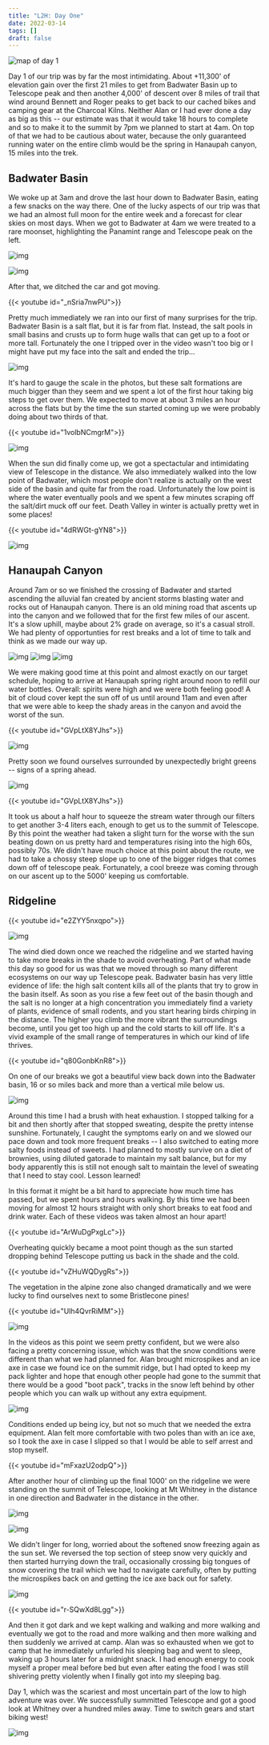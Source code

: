 ```yaml
---
title: "L2H: Day One"
date: 2022-03-14
tags: []
draft: false
---
```


![map of day 1](/static/maps/l2h/day1.png)

Day 1 of our trip was by far the most intimidating. About +11,300' of elevation gain over the first 21 miles to get from Badwater Basin up to Telescope peak and then another 4,000' of descent over 8 miles of trail that wind around Bennett and Roger peaks to get back to our cached bikes and camping gear at the Charcoal Kilns. Neither Alan or I had ever done a day as big as this -- our estimate was that it would take 18 hours to complete and so to make it to the summit by 7pm we planned to start at 4am. On top of that we had to be cautious about water, because the only guaranteed running water on the entire climb would be the spring in Hanaupah canyon, 15 miles into the trek.

## Badwater Basin

We woke up at 3am and drove the last hour down to Badwater Basin, eating a few snacks on the way there. One of the lucky aspects of our trip was that we had an almost full moon for the entire week and a forecast for clear skies on most days. When we got to Badwater at 4am we were treated to a rare moonset, highlighting the Panamint range and Telescope peak on the left.

![img](/static/l2h/day1/IMG_0235.png)

![img](/static/l2h/day1/IMG_0236.png)

After that, we ditched the car and got moving.

{{< youtube id="_nSria7nwPU">}}<space>

Pretty much immediately we ran into our first of many surprises for the trip. Badwater Basin is a salt flat, but it is far from flat. Instead, the salt pools in small basins and crusts up to form huge walls that can get up to a foot or more tall. Fortunately the one I tripped over in the video wasn't too big or I might have put my face into the salt and ended the trip... 

![img](/static/l2h/day1/IMG_0239.png)

It's hard to gauge the scale in the photos, but these salt formations are much bigger than they seem and we spent a lot of the first hour taking big steps to get over them. We expected to move at about 3 miles an hour across the flats but by the time the sun started coming up we were probably doing about two thirds of that. 

{{< youtube id="1volbNCmgrM">}}<space>

![img](/static/l2h/day1/IMG_0241.png)

When the sun did finally come up, we got a spectactular and intimidating view of Telescope in the distance. We also immediately walked into the low point of Badwater, which most people don't realize is actually on the west side of the basin and quite far from the road. Unfortunately the low point is where the water eventually pools and we spent a few minutes scraping off the salt/dirt muck off our feet. Death Valley in winter is actually pretty wet in some places!
 
{{< youtube id="4dRWGt-gYN8">}}<space>

![img](/static/l2h/day1/IMG_0243.png)

## Hanaupah Canyon

Around 7am or so we finished the crossing of Badwater and started ascending the alluvial fan created by ancient storms blasting water and rocks out of Hanaupah canyon. There is an old mining road that ascents up into the canyon and we followed that for the first few miles of our ascent. It's a slow uphill, maybe about 2% grade on average, so it's a casual stroll. We had plenty of opportunties for rest breaks and a lot of time to talk and think as we made our way up. 

![img](/static/l2h/day1/IMG_0247.png)
![img](/static/l2h/day1/IMG_0248.png)
![img](/static/l2h/day1/IMG_0249.png)

We were making good time at this point and almost exactly on our target schedule, hoping to arrive at Hanaupah spring right around noon to refill our water bottles. Overall: spirits were high and we were both feeling good! A bit of cloud cover kept the sun off of us until around 11am and even after that we were able to keep the shady areas in the canyon and avoid the worst of the sun.

{{< youtube id="GVpLtX8YJhs">}}<space>

![img](/static/l2h/day1/IMG_0250.png)

Pretty soon we found ourselves surrounded by unexpectedly bright greens -- signs of a spring ahead.

![img](/static/l2h/day1/IMG_0254.png)

{{< youtube id="GVpLtX8YJhs">}}<space>

It took us about a half hour to squeeze the stream water through our filters to get another 3-4 liters each, enough to get us to the summit of Telescope. By this point the weather had taken a slight turn for the worse with the sun beating down on us pretty hard and temperatures rising into the high 60s, possibly 70s. We didn't have much choice at this point about the route, we had to take a chossy steep slope up to one of the bigger ridges that comes down off of telescope peak. Fortunately, a cool breeze was coming through on our ascent up to the 5000' keeping us comfortable.

## Ridgeline

{{< youtube id="e2ZYY5nxqpo">}}<space>

![img](/static/l2h/day1/IMG_0258.png)

The wind died down once we reached the ridgeline and we started having to take more breaks in the shade to avoid overheating. Part of what made this day so good for us was that we moved through so many different ecosystems on our way up Telescope peak. Badwater basin has very little evidence of life: the high salt content kills all of the plants that try to grow in the basin itself. As soon as you rise a few feet out of the basin though and the salt is no longer at a high concentration you immediately find a variety of plants, evidence of small rodents, and you start hearing birds chirping in the distance. The higher you climb the more vibrant the surroundings become, until you get too high up and the cold starts to kill off life. It's a vivid example of the small range of temperatures in which our kind of life thrives.

{{< youtube id="q80GonbKnR8">}}<space>

On one of our breaks we got a beautiful view back down into the Badwater basin, 16 or so miles back and more than a vertical mile below us. 

![img](/static/l2h/day1/IMG_0263.png)

Around this time I had a brush with heat exhaustion. I stopped talking for a bit and then shortly after that stopped sweating, despite the pretty intense sunshine. Fortunately, I caught the symptoms early on and we slowed our pace down and took more frequent breaks -- I also switched to eating more salty foods instead of sweets. I had planned to mostly survive on a diet of brownies, using diluted gatorade to maintain my salt balance, but for my body apparently this is still not enough salt to maintain the level of sweating that I need to stay cool. Lesson learned! 

In this format it might be a bit hard to appreciate how much time has passed, but we spent hours and hours walking. By this time we had been moving for almost 12 hours straight with only short breaks to eat food and drink water. Each of these videos was taken almost an hour apart!

{{< youtube id="ArWuDgPxgLc">}}<space>

Overheating quickly became a moot point though as the sun started dropping behind Telescope putting us back in the shade and the cold.

{{< youtube id="vZHuWQDygRs">}}<space>

The vegetation in the alpine zone also changed dramatically and we were lucky to find ourselves next to some Bristlecone pines!

{{< youtube id="Ulh4QvrRiMM">}}<space>

![img](/static/l2h/day1/IMG_0263.png)

In the videos as this point we seem pretty confident, but we were also facing a pretty concerning issue, which was that the snow conditions were different than what we had planned for. Alan brought microspikes and an ice axe in case we found ice on the summit ridge, but I had opted to keep my pack lighter and hope that enough other people had gone to the summit that there would be a good "boot pack", tracks in the snow left behind by other people which you can walk up without any extra equipment. 

![img](/static/l2h/day1/PXL_20220315_012408403.jpg)

Conditions ended up being icy, but not so much that we needed the extra equipment. Alan felt more comfortable with two poles than with an ice axe, so I took the axe in case I slipped so that I would be able to self arrest and stop myself. 

{{< youtube id="mFxazU2odpQ">}}<space>

After another hour of climbing up the final 1000' on the ridgeline we were standing on the summit of Telescope, looking at Mt Whitney in the distance in one direction and Badwater in the distance in the other. 
 
![img](/static/l2h/day1/IMG_0272.png)

![img](/static/l2h/day1/IMG_0273.png)

We didn't linger for long, worried about the softened snow freezing again as the sun set. We reversed the top section of steep snow very quickly and then started hurrying down the trail, occasionally crossing big tongues of snow covering the trail which we had to navigate carefully, often by putting the microspikes back on and getting the ice axe back out for safety.

![img](/static/l2h/day1/IMG_0277.png)

{{< youtube id="r-SQwXd8Lgg">}}<space>

And then it got dark and we kept walking and walking and more walking and eventually we got to the road and more walking and then more walking and then suddenly we arrived at camp. Alan was so exhausted when we got to camp that he immediately unfurled his sleeping bag and went to sleep, waking up 3 hours later for a midnight snack. I had enough energy to cook myself a proper meal before bed but even after eating the food I was still shivering pretty violently when I finally got into my sleeping bag.

Day 1, which was the scariest and most uncertain part of the low to high adventure was over. We successfully summitted Telescope and got a good look at Whitney over a hundred miles away. Time to switch gears and start biking west!

![img](/static/l2h/day1/IMG_0279.png)